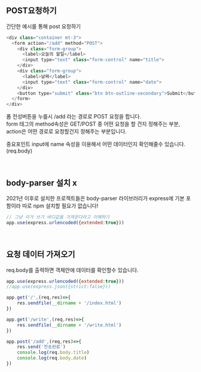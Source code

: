 ## POST요청하기

간단한 예시를 통해 post 요청하기

```js
<div class="container mt-3">
  <form action="/add" method="POST">
    <div class="form-group">
      <label>오늘의 할일</label>
      <input type="text" class="form-control" name="title">
    </div>
    <div class="form-group">
      <label>날짜</label>
      <input type="text" class="form-control" name="date">
    </div>
    <button type="submit" class="btn btn-outline-secondary">Submit</button>
  </form>
</div>
```

폼 전성버튼을 누를시 /add 라는 경로로 POST 요청을 합니다.  
form 태그의 method속성은 GET/POST 중 어떤 요청을 할 건지 정해주는 부분,  
action은 어떤 경로로 요청할건지 정해주는 부분입니다.  

중요포인트 input에 name 속성을 이용해서 어떤 데이터인지 확인해줄수 있습니다.(req.body)

<br />

## body-parser 설치 x

2021년 이후로 설치한 프로젝트들은 body-parser 라이브러리가 express에 기본 포함이라 따로 npm 설치할 필요가 없습니다!  

```js
// 그냥 이거 쓰기 바디값을 가져온다라고 이해하기
app.use(express.urlencoded({extended:true}))
```

<br />

## 요청 데이터 가져오기

req.body를 출력하면 객체안에 데이터를 확인할수 있습니다.


```js
app.use(express.urlencoded({extended:true}))
//app.use(express.json({strict:false}))

app.get('/',(req,res)=>{
    res.sendfile(__dirname + '/index.html')
})

app.get('/write',(req,res)=>{
    res.sendfile(__dirname + '/write.html')
})

app.post('/add',(req,res)=>{
    res.send('전송완료')
    console.log(req.body.title)
    console.log(req.body.date)
})
```
